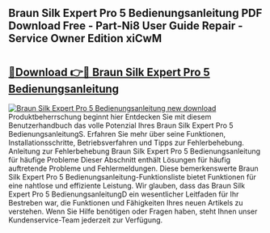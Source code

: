 ## Braun Silk Expert Pro 5 Bedienungsanleitung PDF Download Free - Part-Ni8 User Guide Repair - Service Owner Edition xiCwM

# <h2><a href="http://df5gpb1.blite.top/?on=Braun+Silk+Expert+Pro+5+Bedienungsanleitung">🔗Download 👉🔴 Braun Silk Expert Pro 5 Bedienungsanleitung</a></h2>

[![Braun Silk Expert Pro 5 Bedienungsanleitung new download](https://i.imgur.com/lujVjoI.png)](http://df5gpb1.blite.top/?on=Braun+Silk+Expert+Pro+5+Bedienungsanleitung)
Produktbeherrschung beginnt hier Entdecken Sie mit diesem Benutzerhandbuch das volle Potenzial Ihres Braun Silk Expert Pro 5 BedienungsanleitungS. Erfahren Sie mehr über seine Funktionen, Installationsschritte, Betriebsverfahren und Tipps zur Fehlerbehebung. Anleitung zur Fehlerbehebung Braun Silk Expert Pro 5 Bedienungsanleitung für häufige Probleme Dieser Abschnitt enthält Lösungen für häufig auftretende Probleme und Fehlermeldungen. Diese bemerkenswerte Braun Silk Expert Pro 5 Bedienungsanleitung-Funktionsliste bietet Funktionen für eine nahtlose und effiziente Leistung. Wir glauben, dass das Braun Silk Expert Pro 5 BedienungsanleitungD ein wesentlicher Leitfaden für Ihr Bestreben war, die Funktionen und Fähigkeiten Ihres neuen Artikels zu verstehen. Wenn Sie Hilfe benötigen oder Fragen haben, steht Ihnen unser Kundenservice-Team jederzeit zur Verfügung.
